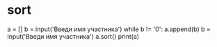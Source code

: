 # sort
a = [] b = input('Введи имя участника') while b != '0':     a.append(b)     b = input('Введи имя участника')      a.sort() print(a)
